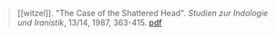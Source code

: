 > [[witzel]]. "The Case of the Shattered Head". *Studien zur Indologie und Iranistik*, 13/14, 1987, 363-415. [pdf](a/m-witzel1987.pdf)